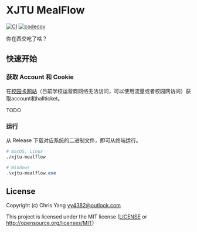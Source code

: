 # XJTU MealFlow

[![CI](https://github.com/yy4382/XJTU-MealFlow/actions/workflows/ci.yml/badge.svg)](https://github.com/yy4382/XJTU-MealFlow/actions/workflows/ci.yml) [![codecov](https://codecov.io/gh/yy4382/XJTU-MealFlow/graph/badge.svg?token=S3RCT5RFAW)](https://codecov.io/gh/yy4382/XJTU-MealFlow)

你在西交吃了啥？

## 快速开始

### 获取 Account 和 Cookie

在[校园卡网站](https://card.xjtu.edu.cn)（目前学校运营商网络无法访问，可以使用流量或者校园网访问）获取account和hallticket。

TODO

### 运行

从 Release 下载对应系统的二进制文件，即可从终端运行。

```bash
# macOS, Linux
./xjtu-mealflow
```

```powershell
# Windows
.\xjtu-mealflow.exe
```

## License

Copyright (c) Chris Yang <yy4382@outlook.com>

This project is licensed under the MIT license ([LICENSE] or <http://opensource.org/licenses/MIT>)

[LICENSE]: ./LICENSE
